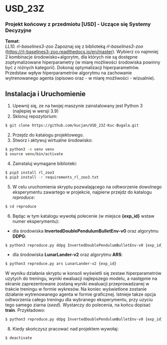 # USD_23Z

### Projekt końcowy z przedmiotu [USD] - Uczące się Systemy Decyzyjne
**Temat**: </br>
*LL10. rl-baselines3-zoo*
Zapoznaj się z biblioteką *rl-baselines3-zoo* (https://rl-baselines3-zoo.readthedocs.io/en/master).
Wybierz co najmniej 2 kombinacje środowisko+algorytm, dla których nie są dostępne zoptymalizowane hiperparametry (w miarę możliwości środowiska powinny być z różnych kategorii). Dokonaj optymalizacji hiperparametrów. Przedstaw wpływ hiperparametrów algorytmu na zachowanie wytrenowanego agenta (opisowo oraz - w miarę możliwości - wizualnie).

## Instalacja i Uruchomienie

1. Upewnij się, ze na twojej maszynie zainstalowany jest Python 3 (najlepiej w wersji 3.9) 
2. Sklonuj repozytorium:
```bash
$ git clone https://github.com/kucjan/USD_23Z-Kuc-Bugala.git
```
2. Przejdz do katalogu projektowego.
3. Stworz i aktywuj wirtualne środowisko:
```bash
$ python3 -m venv venv
$ source venv/bin/activate
```
4. Zainstaluj wymagane biblioteki:
```bash
$ pip3 install rl_zoo3
$ pip3 install -r requirements_rl_zoo3.txt
```
5. W celu uruchomienia skryptu pozwalającego na odtworzenie dowolnego eksperymentu zawartego w projekcie, najpierw przejdz do katalogu *reproduce*:
```bash
$ cd reproduce
```
6. Będąc w tym katalogu wywołaj polecenie (w miejsce **{exp_id}** wstaw numer eksperymentu):
- dla środowiska **InvertedDoublePendulumBulletEnv-v0** oraz algorytmu **DDPG**:
```bash
$ python3 reproduce.py ddpg InvertedDoublePendulumBulletEnv-v0 {exp_id}
```
- dla środowiska **LunarLander-v2** oraz algorytmu **ARS**:
```bash
$ python3 reproduce.py ars LunarLander-v2 {exp_id}
```
W wyniku działania skryptu w konsoli wyświetli się zestaw hiperparametrów uzytych do treningu, wyniki ewaluacji najlepszego modelu, a następnie na ekranie zaprezentowane zostaną wyniki ewaluacji przeprowadzanej w trakcie treningu w formie wykresów. Na koniec wyświetlone zostanie działanie wytrenowanego agenta w formie graficznej.
Istnieje takze opcja odtworzenia całego treningu dla wybranego eksperymentu, przy uzyciu tego samego ziarna (*seed*). Wystarczy do polecenia, na końcu dopisać **train**. Przykładowo:
```bash
$ python3 reproduce.py ddpg InvertedDoublePendulumBulletEnv-v0 {exp_id} train
```
8. Kiedy skończysz pracować nad projektem wywołaj:
```bash
$ deactivate
```
